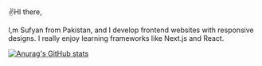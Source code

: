✌️HI there,

I,m Sufyan from Pakistan, and I develop frontend websites with responsive designs.
I really enjoy learning frameworks like Next.js and React.

[![Anurag's GitHub stats](https://github-readme-stats.vercel.app/api?username=Sufyan445)](https://github.com/anuraghazra/github-readme-stats)

